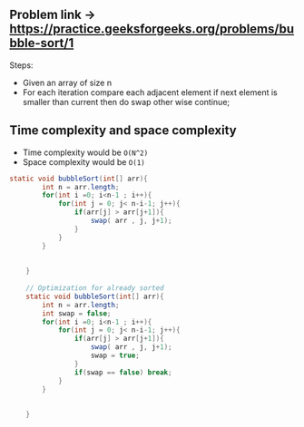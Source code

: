 
## Problem link -> https://practice.geeksforgeeks.org/problems/bubble-sort/1


Steps:

* Given an array of size n
* For each iteration compare each adjacent element if next element is smaller than current then do swap other wise continue;


## Time complexity and space complexity
* Time complexity would be ```O(N^2)```
* Space complexity would be ```O(1)```

```java
static void bubbleSort(int[] arr){
        int n = arr.length;
        for(int i =0; i<n-1 ; i++){
            for(int j = 0; j< n-i-1; j++){
                if(arr[j] > arr[j+1]){
                    swap( arr , j, j+1);
                }
            }
        }
        
        
    }
    
    // Optimization for already sorted 
    static void bubbleSort(int[] arr){
        int n = arr.length;
        int swap = false;
        for(int i =0; i<n-1 ; i++){
            for(int j = 0; j< n-i-1; j++){
                if(arr[j] > arr[j+1]){
                    swap( arr , j, j+1);
                    swap = true;
                }
                if(swap == false) break;
            }
        }
        
        
    }
    
    
    
    
   ```
   

